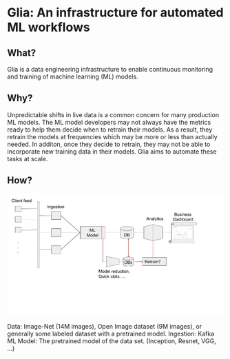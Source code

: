 # Glia: An infrastructure for automated ML workflows  

## What?
Glia is a data engineering infrastructure to enable continuous monitoring and training of machine learning (ML) models.

## Why?
Unpredictable shifts in live data is a common concern for many production ML models. The ML model developers may not always have the metrics ready to help them decide when to retrain their models. As a result, they retrain the models at frequencies which may be more or less than actually needed. In additon, once they decide to retrain, they may not be able to incorporate new training data in their models. Glia aims to automate these tasks at scale.

## How?

![Proposed architecture](./arch.jpg)

Data: Image-Net (14M images), Open Image dataset (9M images), or generally some labeled dataset with a pretrained model. 
Ingestion: Kafka
ML Model: The pretrained model of the data set. (Inception, Resnet, VGG, ...)

